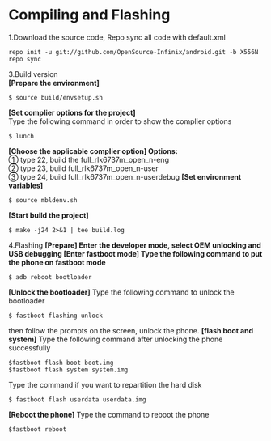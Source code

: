 # Compiling and Flashing
1.Download the source code, Repo sync all code with default.xml
```shell
repo init -u git://github.com/OpenSource-Infinix/android.git -b X556N
repo sync
```

3.Build version </br>
**[Prepare the environment]**
```shell
$ source build/envsetup.sh
```
**[Set complier options for the project]**
</br>Type the following command in order to show the complier options
```shell
$ lunch
```
**[Choose the applicable complier option] Options:**
</br>① type 22, build the full_rlk6737m_open_n-eng
</br>② type 23, build full_rlk6737m_open_n-user
</br>③ type 24, build full_rlk6737m_open_n-userdebug
**[Set environment variables]**
```shell
$ source mbldenv.sh
```
**[Start build the project]**
```shell
$ make -j24 2>&1 | tee build.log
```

4.Flashing
**[Prepare]
Enter the developer mode, select OEM unlocking and USB debugging
[Enter fastboot mode]
 Type the following command to put the phone on fastboot mode**
 ```shell
$ adb reboot bootloader
```
**[Unlock the bootloader]**
Type the following command to unlock the bootloader
```shell
$ fastboot flashing unlock
```
then follow the prompts on the screen, unlock the phone.
**[flash boot and system]**
Type the following command after unlocking the phone successfully
```shell
$fastboot flash boot boot.img
$fastboot flash system system.img
```
Type the command if you want to repartition the hard disk
```shell
$ fastboot flash userdata userdata.img
```
**[Reboot the phone]**
Type the command to reboot the phone
```shell
$fastboot reboot
```
